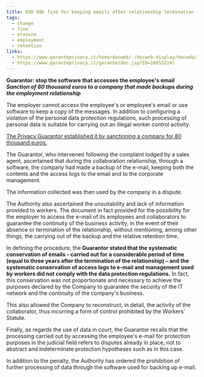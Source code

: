 ```yaml
---
title: EUR 80k fine for keeping emails after relationship termination
tags:
  - change
  - fine
  - erasure
  - employment
  - retention
links:
  - https://www.garanteprivacy.it/home/docweb/-/docweb-display/docweb/10066116#2
  - https://www.garanteprivacy.it/garante/doc.jsp?ID=10053224)
---
```

**Guarantor: stop the software that accesses the employee's email  
_Sanction of 80 thousand euros to a company that made backups during the employment relationship_**

The employer cannot access the employee's or employee's email or use software to keep a copy of the messages. In addition to configuring a violation of the personal data protection regulations, such processing of personal data is suitable for carrying out an illegal worker control activity.

[The Privacy Guarantor established it by sanctioning a company for 80 thousand euros.](https://www.garanteprivacy.it/garante/doc.jsp?ID=10053224)

The Guarantor, who intervened following the complaint lodged by a sales agent, ascertained that during the collaboration relationship, through a software, the company had made a backup of the e-mail, keeping both the contents and the access logs to the email and to the corporate management.

The information collected was then used by the company in a dispute.

The Authority also ascertained the unsuitability and lack of information provided to workers. The document in fact provided for the possibility for the employer to access the e-mail of its employees and collaborators to guarantee the continuity of the business activity, in the event of their absence or termination of the relationship, without mentioning, among other things, the carrying out of the backup and the relative retention time.

In defining the procedure, the **Guarantor stated that the systematic conservation of emails - carried out for a considerable period of time (equal to three years after the termination of the relationship) – and the systematic conservation of access logs to e-mail and management used by workers did not comply with the data protection regulations.** In fact, this conservation was not proportionate and necessary to achieve the purposes declared by the Company to guarantee the security of the IT network and the continuity of the company's business.

This also allowed the Company to reconstruct, in detail, the activity of the collaborator, thus incurring a form of control prohibited by the Workers' Statute.

Finally, as regards the use of data in court, the Guarantor recalls that the processing carried out by accessing the employee's e-mail for protection purposes in the judicial field refers to disputes already in place, not to abstract and indeterminate protection hypotheses such as in this case.

In addition to the penalty, the Authority has ordered the prohibition of further processing of data through the software used for backing up e-mail.